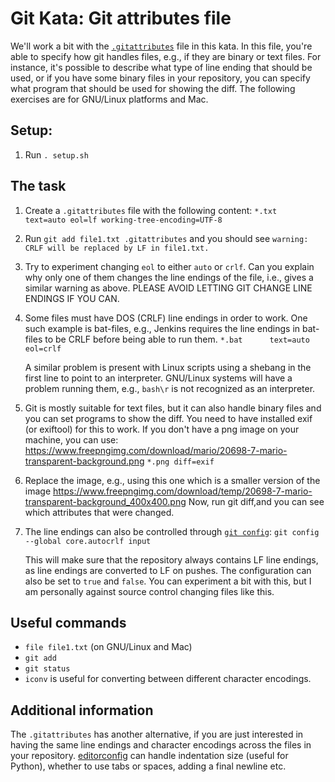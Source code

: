 # Git Kata: Git attributes file

We'll work a bit with the [`.gitattributes`](https://www.git-scm.com/docs/gitattributes)
file in this kata. In this file, you're able to specify how git handles files, e.g., if they
are binary or text files. For instance, it's possible to describe what type of
line ending that should be used, or if you have some binary files in your repository,
you can specify what program that should be used for showing the diff. The following exercises
are for GNU/Linux platforms and Mac.

## Setup:
1. Run `. setup.sh`

## The task

1. Create a `.gitattributes` file with the following content:
    `*.txt      text=auto eol=lf working-tree-encoding=UTF-8`

2. Run `git add file1.txt .gitattributes` and you should see
    `warning: CRLF will be replaced by LF in file1.txt.`

3. Try to experiment changing `eol` to either `auto` or `crlf`. Can you explain
   why only one of them changes the line endings of the file, i.e., gives a
   similar warning as above. PLEASE AVOID LETTING GIT CHANGE LINE ENDINGS IF YOU CAN.

4. Some files must have DOS (CRLF) line endings in order to work. One such example
   is bat-files, e.g., Jenkins requires the line endings in bat-files to be CRLF before
   being able to run them.
   `*.bat      text=auto eol=crlf`

   A similar problem is present with Linux scripts using a shebang in the first line to point
   to an interpreter. GNU/Linux systems will have a problem running them, e.g., `bash\r` is not
   recognized as an interpreter.

5. Git is mostly suitable for text files, but it can also handle binary files
   and you can set programs to show the diff. You need to have installed exif (or exiftool)
   for this to work. If you don't have a png image on your machine, you can use:
   https://www.freepngimg.com/download/mario/20698-7-mario-transparent-background.png
    `*.png diff=exif`

6. Replace the image, e.g., using this one which is a smaller version of the image
  https://www.freepngimg.com/download/temp/20698-7-mario-transparent-background_400x400.png
  Now, run git diff,and you can see which attributes that were changed.

7. The line endings can also be controlled through 
   [`git config`](https://www.git-scm.com/book/en/v2/Customizing-Git-Git-Configuration):
    `git config --global core.autocrlf input`
  
   This will make sure that the repository always contains LF line endings, as line
   endings are converted to LF on pushes. The configuration can also be set to `true` 
   and `false`. You can experiment a bit with this, but I am personally against source 
   control changing files like this.

## Useful commands

- `file file1.txt` (on GNU/Linux and Mac)
- `git add`
- `git status`
- `iconv` is useful for converting between different character encodings.

## Additional information

The `.gitattributes` has another alternative, if you are just interested in
having the same line endings and character encodings across the files in your
repository. [editorconfig](https://editorconfig.org/) can handle indentation
size (useful for Python), whether to use tabs or spaces, adding a final newline
etc.
